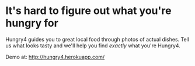 It's hard to figure out what you're hungry for
=======

Hungry4 guides you to great local food through photos of actual dishes.
Tell us what looks tasty and we'll help you find _exactly_ what you're Hungry4.

Demo at: http://hungry4.herokuapp.com/